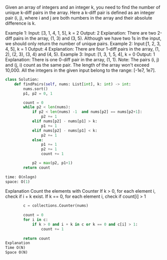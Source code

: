 


Given an array of integers and an integer k, you need to find the number of unique k-diff pairs in the array. Here a k-diff pair is defined as an integer pair (i, j), where i and j are both numbers in the array and their absolute difference is k.

Example 1:
Input: [3, 1, 4, 1, 5], k = 2
Output: 2
Explanation: There are two 2-diff pairs in the array, (1, 3) and (3, 5).
Although we have two 1s in the input, we should only return the number of unique pairs.
Example 2:
Input:[1, 2, 3, 4, 5], k = 1
Output: 4
Explanation: There are four 1-diff pairs in the array, (1, 2), (2, 3), (3, 4) and (4, 5).
Example 3:
Input: [1, 3, 1, 5, 4], k = 0
Output: 1
Explanation: There is one 0-diff pair in the array, (1, 1).
Note:
The pairs (i, j) and (j, i) count as the same pair.
The length of the array won't exceed 10,000.
All the integers in the given input belong to the range: [-1e7, 1e7].



```Python
class Solution:
    def findPairs(self, nums: List[int], k: int) -> int:
        nums.sort()
        p1, p2 = 0, 1

        count = 0
        while p2 < len(nums):
            if p2 < len(nums) -1  and nums[p2] == nums[p2+1]:
                p2 += 1
            elif nums[p2] - nums[p1] > k:
                p1 += 1
            elif nums[p2] - nums[p1] < k:
                p2 += 1
            else:
                p1 += 1
                p2 += 1
                count += 1

            p2 = max(p2, p1+1)  
        return count
            
time: O(nlogn)
space: O(1)
```


Explanation
Count the elements with Counter
If k > 0, for each element i, check if i + k exist.
If k == 0, for each element i, check if count[i] > 1

```Python
        c = collections.Counter(nums)
        
        count = 0
        for i in c:
            if k > 0 and i + k in c or k == 0 and c[i] > 1:
                count += 1
                
        return count
Explanation
Time O(N)
Space O(N)    
```
